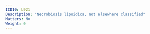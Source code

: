 ```yaml
---
ICD10: L921
Description: "Necrobiosis lipoidica, not elsewhere classified"
Matters: No
Weight: 0
---
```


